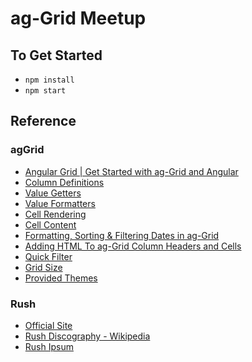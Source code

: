 # ag-Grid Meetup

## To Get Started

- `npm install`
- `npm start`

## Reference

### agGrid

- [Angular Grid | Get Started with ag-Grid and Angular](https://www.ag-grid.com/angular-grid/)
- [Column Definitions](https://www.ag-grid.com/javascript-grid-column-definitions/)
- [Value Getters](https://www.ag-grid.com/javascript-grid-value-getters/)
- [Value Formatters](https://www.ag-grid.com/javascript-grid-value-formatters/)
- [Cell Rendering](https://www.ag-grid.com/javascript-grid-cell-rendering/)
- [Cell Content](https://www.ag-grid.com/javascript-grid-rendering-flow/)
- [Formatting, Sorting & Filtering Dates in ag-Grid](https://blog.ag-grid.com/valueformatters-part-2/)
- [Adding HTML To ag-Grid Column Headers and Cells](https://blog.ag-grid.com/adding-hyperlinks-to-the-grid/)
- [Quick Filter](https://www.ag-grid.com/javascript-grid-filter-quick/)
- [Grid Size](https://www.ag-grid.com/javascript-grid-width-and-height/)
- [Provided Themes](https://www.ag-grid.com/javascript-grid-themes-provided/)

### Rush

- [Official Site](https://rush.com)
- [Rush Discography - Wikipedia](https://en.wikipedia.org/wiki/Rush_discography)
- [Rush Ipsum](https://rushipsum.herokuapp.com)
